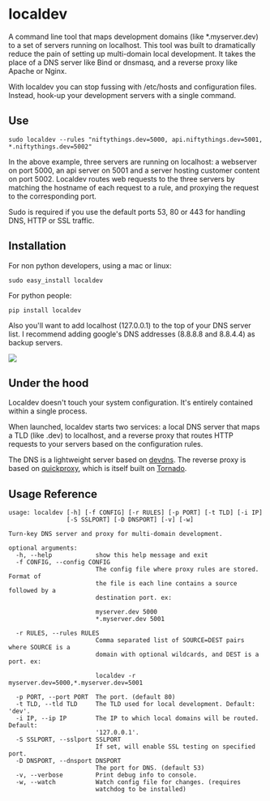 localdev
==========

A command line tool that maps development domains (like *.myserver.dev) to a 
set of servers running on localhost. This tool was built to dramatically reduce 
the pain of setting up multi-domain local development. It takes the place of a 
DNS server like Bind or dnsmasq, and a reverse proxy like Apache or Nginx. 

With localdev you can stop fussing with /etc/hosts and configuration files. 
Instead, hook-up your development servers with a single command.

## Use

    sudo localdev --rules "niftythings.dev=5000, api.niftythings.dev=5001, *.niftythings.dev=5002"

In the above example, three servers are running on localhost: a webserver on 
port 5000, an api server on 5001 and a server hosting customer content on port 5002. 
Localdev routes web requests to the three servers by matching the hostname of 
each request to a rule, and proxying the request to the corresponding port.

Sudo is required if you use the default ports 53, 80 or 443 for handling DNS, 
HTTP or SSL traffic. 

## Installation

For non python developers, using a mac or linux:

    sudo easy_install localdev

For python people:

    pip install localdev

Also you'll want to add localhost (127.0.0.1) to the top of your DNS server 
list. I recommend adding google's DNS addresses (8.8.8.8 and 8.8.4.4) as backup 
servers.

![](http://raw.github.com/colevscode/devdns/master/dnsconfig.png)

## Under the hood

Localdev doesn't touch your system configuration. It's entirely contained 
within a single process.

When launched, localdev starts two services: a local DNS server that maps a TLD 
(like .dev) to localhost, and a reverse proxy that routes HTTP requests to your 
servers based on the configuration rules.

The DNS is a lightweight server based on [devdns](https://github.com/colevscode/devdns). 
The reverse proxy is based on [quickproxy](https://github.com/colevscode/quickproxy), 
which is itself built on [Tornado](http://http://www.tornadoweb.org/).

## Usage Reference

    usage: localdev [-h] [-f CONFIG] [-r RULES] [-p PORT] [-t TLD] [-i IP]
                    [-S SSLPORT] [-D DNSPORT] [-v] [-w]

    Turn-key DNS server and proxy for multi-domain development.

    optional arguments:
      -h, --help            show this help message and exit
      -f CONFIG, --config CONFIG
                            The config file where proxy rules are stored. Format of
                            the file is each line contains a source followed by a
                            destination port. ex:
                            
                            myserver.dev 5000
                            *.myserver.dev 5001
                            
      -r RULES, --rules RULES
                            Comma separated list of SOURCE=DEST pairs where SOURCE is a
                            domain with optional wildcards, and DEST is a port. ex:
                            
                            localdev -r myserver.dev=5000,*.myserver.dev=5001
                            
      -p PORT, --port PORT  The port. (default 80)
      -t TLD, --tld TLD     The TLD used for local development. Default: 'dev'.
      -i IP, --ip IP        The IP to which local domains will be routed. Default: 
                            '127.0.0.1'.
      -S SSLPORT, --sslport SSLPORT
                            If set, will enable SSL testing on specified port.
      -D DNSPORT, --dnsport DNSPORT
                            The port for DNS. (default 53)
      -v, --verbose         Print debug info to console.
      -w, --watch           Watch config file for changes. (requires 
                            watchdog to be installed)
